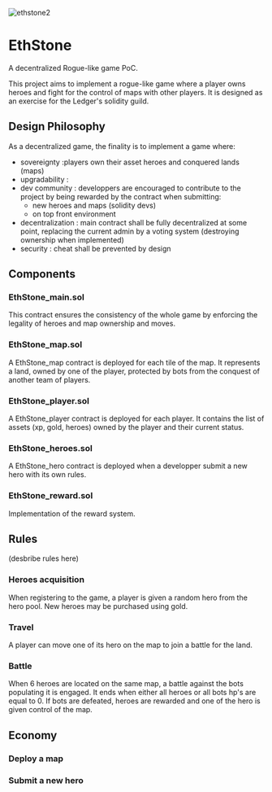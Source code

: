 ![ethstone2](https://user-images.githubusercontent.com/103030189/231741393-48dc0700-47c5-4b6b-840a-2eceb3ce2271.jpg)
# EthStone
A decentralized Rogue-like game PoC.

This project aims to implement a rogue-like game where a player owns heroes and fight for the control of maps with other players.
It is designed as an exercise for the Ledger's solidity guild. 

## Design Philosophy
As a decentralized game, the finality is to implement a game where:
- sovereignty :players own their asset heroes and conquered lands (maps)
- upgradability : 
- dev community : developpers are encouraged to contribute to the project by being rewarded by the contract when submitting:
  - new heroes and maps (solidity devs)
  - on top front environment
- decentralization : main contract shall be fully decentralized at some point, replacing the current admin by a voting system (destroying ownership when implemented)
- security : cheat shall be prevented by design



## Components

### EthStone_main.sol
This contract ensures the consistency of the whole game by enforcing the legality of heroes and map ownership and moves. 

### EthStone_map.sol
A EthStone_map contract is deployed for each tile of the map. It represents a land, owned by one of the player, protected by bots from the conquest of another team of players. 

### EthStone_player.sol
A EthStone_player contract is deployed for each player. It contains the list of assets (xp, gold, heroes) owned by the player and their current status.


### EthStone_heroes.sol
A EthStone_hero contract is deployed when a developper submit a new hero with its own rules.

### EthStone_reward.sol
Implementation of the reward system.

## Rules
(desbribe rules here)
### Heroes acquisition
When registering to the game, a player is given a random hero from the hero pool. New heroes may be purchased using gold.

### Travel
A player can move one of its hero on the map to join a battle for the land.

### Battle
When 6 heroes are located on the same map, a battle against the bots populating it is engaged. It ends when either all heroes or all bots hp's are equal to 0.
 If bots are defeated, heroes are rewarded and one of the hero is given control of the map.

## Economy 

### Deploy a map
### Submit a new hero


